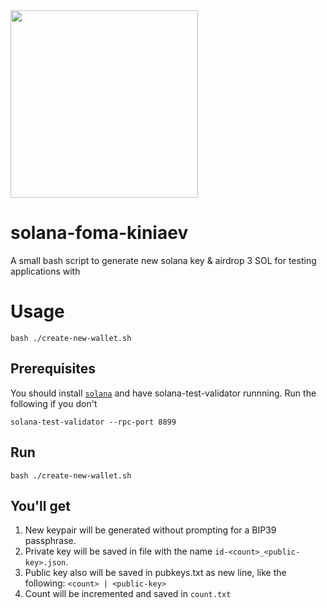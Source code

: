 
<img src="https://user-images.githubusercontent.com/2504771/147730463-91726995-f48d-4f6d-8a25-953fb4eaf233.png" width="300">

# solana-foma-kiniaev
A small bash script to generate new solana key &amp; airdrop 3 SOL for testing applications with

# Usage
```
bash ./create-new-wallet.sh
```

## Prerequisites
You should install [`solana`](https://docs.solana.com/cli/install-solana-cli-tools) and have solana-test-validator runnning. Run the following if you don't 
```
solana-test-validator --rpc-port 8899
```

## Run
```
bash ./create-new-wallet.sh
```

## You'll get
1. New keypair will be generated without prompting for a BIP39 passphrase.
2. Private key will be saved in file with the name `id-<count>_<public-key>.json`.
3. Public key also will be saved in pubkeys.txt as new line, like the following: `<count> | <public-key>`
4. Count will be incremented and saved in `count.txt`
